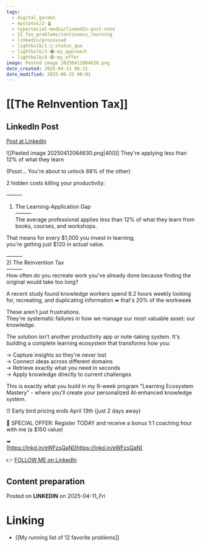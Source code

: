 ```yaml
---
tags:
  - digital_garden
  - epstatus/2-🪴
  - type/social-media/linkedIn-post-note
  - 12_fav_problems/continuous_learning
  - linkedin/processed
  - lightbulb/1-🔴-status_quo
  - lightbulb/3-🟠-my_approach
  - lightbulb/4-🟢-my_offer
image: Pasted image 20250412064630.png
date_created: 2025-04-11 06:31
date_modified: 2025-06-25 00:01
---
```

# [[The ReInvention Tax]]

## LinkedIn Post

[Post at LinkedIn](https://www.linkedin.com/posts/sebastiankamilli_theyre-applying-less-than-12-of-what-they-activity-7316339285282938881-JeLH?utm_source=share&utm_medium=member_desktop&rcm=ACoAAA1M1pkBgWCYPhT45EpfLiHzViQqRWNCIv4)

![[Pasted image 20250412064630.png|400]]
They're applying less than 12% of what they learn  
  
(Pssst... You're about to unlock 88% of the other)  
  
2 hidden costs killing your productivity:  
  
———  
1) The Learning-Application Gap  
———  
The average professional applies less than 12% of what they learn from books, courses, and workshops.  
  
That means for every $1,000 you invest in learning,  
you're getting just $120 in actual value.  
  
———  
2) The Reinvention Tax  
———  
How often do you recreate work you've already done because finding the original would take too long?  
  
A recent study found knowledge workers spend 8.2 hours weekly looking for, recreating, and duplicating information ➠ that's 20% of the workweek  
  
These aren't just frustrations.  
They're systematic failures in how we manage our most valuable asset: our knowledge.  
  
The solution isn't another productivity app or note-taking system. It's building a complete learning ecosystem that transforms how you:  
  
→ Capture insights so they're never lost  
→ Connect ideas across different domains  
→ Retrieve exactly what you need in seconds  
→ Apply knowledge directly to current challenges  
  
This is exactly what you build in my 9-week program "Learning Ecosystem Mastery" - where you'll create your personalized AI-enhanced knowledge system.  
  
⏰ Early bird pricing ends April 13th (just 2 days away)  
  
🎁 SPECIAL OFFER: Register TODAY and receive a bonus 1:1 coaching hour with me (a $150 value)  
  
➠  
[https://lnkd.in/eWFzsQaN](https://lnkd.in/eWFzsQaN)

👉 [FOLLOW ME on LinkedIn](https://www.linkedin.com/comm/mynetwork/discovery-see-all?usecase=PEOPLE_FOLLOWS&followMember=sebastiankamilli)

## Content preparation

Posted on **LINKEDIN** on 2025-04-11_Fri

# Linking

+ [[My running list of 12 favorite problems]]